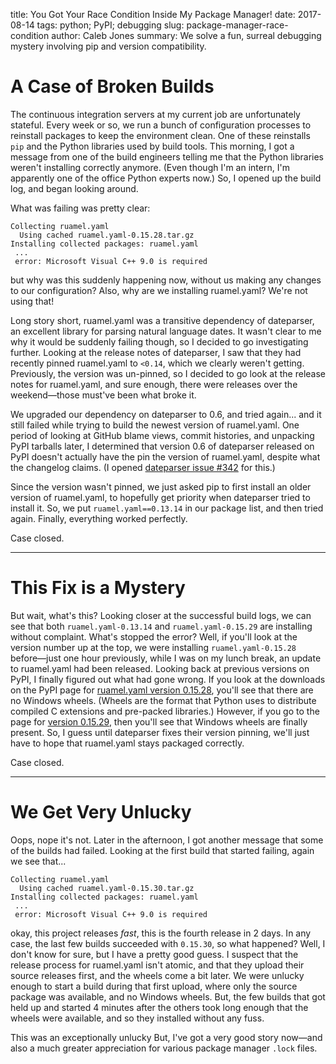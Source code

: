 title: You Got Your Race Condition Inside My Package Manager!
date: 2017-08-14
tags: python; PyPI; debugging
slug: package-manager-race-condition
author: Caleb Jones
summary: We solve a fun, surreal debugging mystery involving pip and version compatibility.

# A Case of Broken Builds

The continuous integration servers at my current job are unfortunately stateful.
Every week or so, we run a bunch of configuration processes to reinstall packages to keep the environment clean.
One of these reinstalls `pip` and the Python libraries used by build tools.
This morning, I got a message from one of the build engineers telling me that the Python libraries weren't installing correctly anymore.
(Even though I'm an intern, I'm apparently one of the office Python experts now.)
So, I opened up the build log, and began looking around.

What was failing was pretty clear:

```
Collecting ruamel.yaml
  Using cached ruamel.yaml-0.15.28.tar.gz
Installing collected packages: ruamel.yaml
 ...
 error: Microsoft Visual C++ 9.0 is required
```

but why was this suddenly happening now, without us making any changes to our configuration?
Also, why are we installing ruamel.yaml?
We're not using that!

Long story short, ruamel.yaml was a transitive dependency of dateparser, an excellent library for parsing natural language dates.
It wasn't clear to me why it would be suddenly failing though, so I decided to go investigating further.
Looking at the release notes of dateparser, I saw that they had recently pinned ruamel.yaml to `<0.14`, which we clearly weren't getting.
Previously, the version was un-pinned, so I decided to go look at the release notes for ruamel.yaml, and sure enough, there were releases over the weekend—those must've been what broke it.

We upgraded our dependency on dateparser to 0.6, and tried again... and it still failed while trying to build the newest version of ruamel.yaml.
One period of looking at GitHub blame views, commit histories, and unpacking PyPI tarballs later, I determined that version 0.6 of dateparser released on PyPI doesn't actually have the pin the version of ruamel.yaml, despite what the changelog claims.
(I opened [dateparser issue #342][] for this.)

Since the version wasn't pinned, we just asked pip to first install an older version of ruamel.yaml, to hopefully get priority when dateparser tried to install it.
So, we put `ruamel.yaml==0.13.14` in our package list, and then tried again.
Finally, everything worked perfectly.

Case closed.

---

# This Fix is a Mystery

But wait, what's this?
Looking closer at the successful build logs, we can see that both `ruamel.yaml-0.13.14` and `ruamel.yaml-0.15.29` are installing without complaint.
What's stopped the error?
Well, if you'll look at the version number up at the top, we were installing `ruamel.yaml-0.15.28` before—just one hour previously, while I was on my lunch break, an update to ruamel.yaml had been released.
Looking back at previous versions on PyPI, I finally figured out what had gone wrong.
If you look at the downloads on the PyPI page for [ruamel.yaml version 0.15.28][0.15.28], you'll see that there are no Windows wheels.
(Wheels are the format that Python uses to distribute compiled C extensions and pre-packed libraries.)
However, if you go to the page for [version 0.15.29][0.15.29], then you'll see that Windows wheels are finally present.
So, I guess until dateparser fixes their version pinning, we'll just have to hope that ruamel.yaml stays packaged correctly.

Case closed.

---

# We Get Very Unlucky

Oops, nope it's not.
Later in the afternoon, I got another message that some of the builds had failed.
Looking at the first build that started failing, again we see that...

```
Collecting ruamel.yaml
  Using cached ruamel.yaml-0.15.30.tar.gz
Installing collected packages: ruamel.yaml
 ...
 error: Microsoft Visual C++ 9.0 is required
```

okay, this project releases *fast*, this is the fourth release in 2 days.
In any case, the last few builds succeeded with `0.15.30`, so what happened?
Well, I don't know for sure, but I have a pretty good guess.
I suspect that the release process for ruamel.yaml isn't atomic, and that they upload their source releases first, and the wheels come a bit later.
We were unlucky enough to start a build during that first upload, where only the source package was available, and no Windows wheels.
But, the few builds that got held up and started 4 minutes after the others took long enough that the wheels were available, and so they installed without any fuss.

This was an exceptionally unlucky 
But, I've got a very good story now—and also a much greater appreciation for various package manager `.lock` files.

[dateparser issue #342]: https://github.com/scrapinghub/dateparser/issues/342
[0.15.28]: https://pypi.python.org/pypi/ruamel.yaml/0.15.28
[0.15.29]: https://pypi.python.org/pypi/ruamel.yaml/0.15.29
